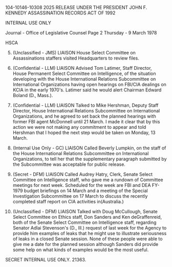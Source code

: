 104-10146-10308 2025 RELEASE UNDER THE PRESIDENT JOHN F. KENNEDY ASSASSINATION RECORDS ACT OF 1992

INTERNAL USE ONLY

Journal - Office of Legislative Counsel Page 2
Thursday - 9 March 1978

HSCA

5. (Unclassified - JMS) LIAISON House Select Committee on
Assassinations staffers visited Headquarters to review files.

6. (Confidential - LLM) LIAISON Advised Tom Latimer,
Staff Director, House Permanent Select Committee on Intelligence,
of the situation developing with the House International Relations
Subcommittee on International Organizations having open hearings on
FBI/CIA dealings on KCIA in the early 1970's. Latimer said he would
alert Chairman Edward Boland (D., Mass.).

7. (Confidential - LLM) LIAISON Talked to Mike Hershman,
Deputy Staff Director, House International Relations Subcommittee on
International Organizations, and he agreed to set back the planned hearings
with former FBI agent McDonnell until 21 March. I made it clear that
by this action we were not making any commitment to appear and told
Hershman that I hoped the next step would be taken on Monday, 13 March.

8. (Internal Use Only - GC) LIAISON Called Beverly Lumpkin,
on the staff of the House International Relations Subcommittee on
International Organizations, to tell her that the supplementary paragraph
submitted by the Subcommittee was acceptable for public release.

9. (Secret - DFM) LIAISON Called Audrey Hatry, Clerk, Senate
Select Committee on Intelligence staff, who gave me a rundown of Committee
meetings for next week. Scheduled for the week are FBI and DEA FY-1979
budget briefings on 14 March and a meeting of the Special Investigation
Subcommittee on 17 March to discuss the recently completed staff report
on CIA activities in(Australia.)

10. (Unclassified - DFM) LIAISON Talked with Doug McCullough,
Senate Select Committee on Ethics staff, Don Sanders and Ken deGraffenreid,
both of the Senate Select Committee on Intelligence staff, regarding
Senator Adlai Stevenson's (D., Ill.) request of last week for the Agency to
provide him examples of leaks that he might use to illustrate seriousness of
leaks in a closed Senate session. None of these people were able to give me
a date for the planned session although Sanders did provide some help on
what kinds of examples would be the most useful.

SECRET
INTERNAL USE ONLY.
21363.
